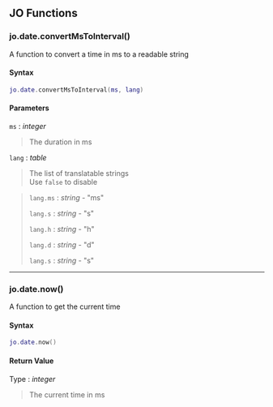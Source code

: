 
## JO Functions

### jo.date.convertMsToInterval()

<!-- @include: ./slots/headers.md#shared|jo.date.convertMsToInterval -->

A function to convert a time in ms to a readable string <br>

<!-- @include: ./slots/descriptions.md#shared|jo.date.convertMsToInterval -->

#### Syntax

```lua
jo.date.convertMsToInterval(ms, lang)

```

#### Parameters

`ms` : _integer_
> The duration in ms
>

`lang` : _table_ <BadgeOptional />

> The list of translatable strings <br> Use `false` to disable
>

> `lang.ms` : _string_ - "ms"
> 
> `lang.s` : _string_ - "s"
> 
> `lang.h` : _string_ - "h"
> 
> `lang.d` : _string_ - "d"
> 
> `lang.s` : _string_ - "s"
> 

<!-- @include: ./slots/examples.md#shared|jo.date.convertMsToInterval -->

<!-- @include: ./slots/footers.md#shared|jo.date.convertMsToInterval -->

---

### jo.date.now()

<!-- @include: ./slots/headers.md#shared|jo.date.now -->

A function to get the current time <br>

<!-- @include: ./slots/descriptions.md#shared|jo.date.now -->

#### Syntax

```lua
jo.date.now()

```

#### Return Value

Type : _integer_

> The current time in ms

<!-- @include: ./slots/examples.md#shared|jo.date.now -->

<!-- @include: ./slots/footers.md#shared|jo.date.now -->


